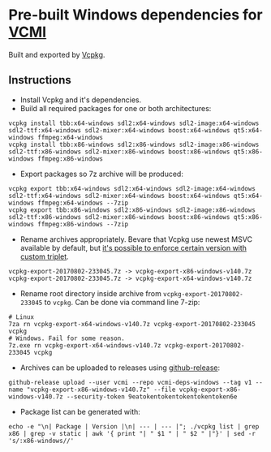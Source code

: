 # Pre-built Windows dependencies for [VCMI](https://github.com/vcmi/vcmi)

Built and exported by [Vcpkg](https://github.com/Microsoft/vcpkg).

## Instructions

* Install Vcpkg and it's dependencies.
* Build all required packages for one or both architectures:
```
vcpkg install tbb:x64-windows sdl2:x64-windows sdl2-image:x64-windows sdl2-ttf:x64-windows sdl2-mixer:x64-windows boost:x64-windows qt5:x64-windows ffmpeg:x64-windows
vcpkg install tbb:x86-windows sdl2:x86-windows sdl2-image:x86-windows sdl2-ttf:x86-windows sdl2-mixer:x86-windows boost:x86-windows qt5:x86-windows ffmpeg:x86-windows
```
* Export packages so 7z archive will be produced:
```
vcpkg export tbb:x64-windows sdl2:x64-windows sdl2-image:x64-windows sdl2-ttf:x64-windows sdl2-mixer:x64-windows boost:x64-windows qt5:x64-windows ffmpeg:x64-windows --7zip
vcpkg export tbb:x86-windows sdl2:x86-windows sdl2-image:x86-windows sdl2-ttf:x86-windows sdl2-mixer:x86-windows boost:x86-windows qt5:x86-windows ffmpeg:x86-windows --7zip
```
* Rename archives appropriately. Bevare that Vcpkg use newest MSVC available by default, but [it's possible to enforce certain version with custom triplet](https://github.com/Microsoft/vcpkg/issues/1207).  
```
vcpkg-export-20170802-233045.7z -> vcpkg-export-x86-windows-v140.7z
vcpkg-export-20170802-233045.7z -> vcpkg-export-x64-windows-v140.7z
```
* Rename root directory inside archive from ```vcpkg-export-20170802-233045``` to ```vcpkg```. Can be done via command line 7-zip:
```
# Linux
7za rn vcpkg-export-x64-windows-v140.7z vcpkg-export-20170802-233045 vcpkg
# Windows. Fail for some reason.
7z.exe rn vcpkg-export-x64-windows-v140.7z vcpkg-export-20170802-233045 vcpkg
```
* Archives can be uploaded to releases using [github-release](https://github.com/aktau/github-release):
```
github-release upload --user vcmi --repo vcmi-deps-windows --tag v1 --name "vcpkg-export-x86-windows-v140.7z" --file vcpkg-export-x86-windows-v140.7z --security-token 9eatokentokentokentokentoken6e
```
* Package list can be generated with:
```
echo -e "\n| Package | Version |\n| --- | --- |"; ./vcpkg list | grep x86 | grep -v static | awk '{ print "| " $1 " | " $2 " |"}' | sed -r 's/:x86-windows//'
```
